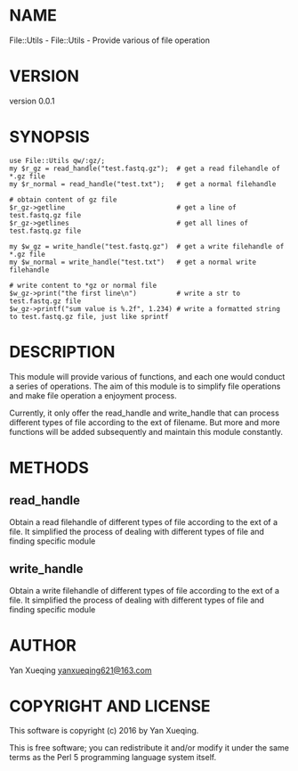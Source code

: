 # NAME

File::Utils - File::Utils - Provide various of file operation

# VERSION

version 0.0.1

# SYNOPSIS

    use File::Utils qw/:gz/;
    my $r_gz = read_handle("test.fastq.gz");  # get a read filehandle of *.gz file
    my $r_normal = read_handle("test.txt");   # get a normal filehandle

    # obtain content of gz file
    $r_gz->getline                            # get a line of test.fastq.gz file
    $r_gz->getlines                           # get all lines of test.fastq.gz file

    my $w_gz = write_handle("test.fastq.gz")  # get a write filehandle of *.gz file 
    my $w_normal = write_handle("test.txt")   # get a normal write filehandle

    # write content to *gz or normal file
    $w_gz->print("the first line\n")          # write a str to test.fastq.gz file
    $w_gz->printf("sum value is %.2f", 1.234) # write a formatted string to test.fastq.gz file, just like sprintf

# DESCRIPTION

This module will provide various of functions, and each one would conduct a series of operations.
The aim of this module is to simplify file operations and make file operation a enjoyment process.

Currently, it only offer the read\_handle and write\_handle that can process different types of file according
to the ext of filename. But more and more functions will be added subsequently and maintain this module constantly.

# METHODS

## read\_handle

Obtain a read filehandle of different types of file according to the ext of a file. It simplified the process of dealing
with different types of file and finding specific module

## write\_handle

Obtain a write filehandle of different types of file according to the ext of a file. It simplified the process of dealing
with different types of file and finding specific module

# AUTHOR

Yan Xueqing <yanxueqing621@163.com>

# COPYRIGHT AND LICENSE

This software is copyright (c) 2016 by Yan Xueqing.

This is free software; you can redistribute it and/or modify it under
the same terms as the Perl 5 programming language system itself.

